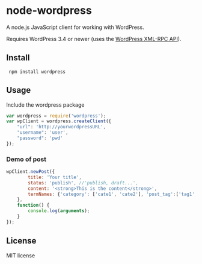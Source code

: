 # node-wordpress

A node.js JavaScript client for working with WordPress.


Requires WordPress 3.4 or newer (uses the [WordPress XML-RPC API](http://codex.wordpress.org/XML-RPC_WordPress_API)).

## Install
```
 npm install wordpress
```
 
## Usage
Include the wordpress package
```js
var wordpress = require('wordpress');
var wpClient = wordpress.createClient({
    "url": 'http://yourwordpressURL', 
    "username": 'user', 
    "password": 'pwd' 
});
```

### Demo of post
```js
wpClient.newPost({
        title: 'Your title',
        status: 'publish', //'publish, draft...',
        content: '<strong>This is the content</strong>',
        termNames: {'category': ['cate1', 'cate2'], 'post_tag':['tag1', 'tag2']}
    },
    function() { 
        console.log(arguments);
    }
});
```



## License

MIT license
